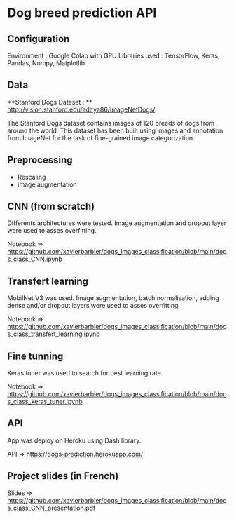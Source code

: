 # Dog breed prediction API

## Configuration
Environment : Google Colab with GPU
Libraries used : TensorFlow, Keras, Pandas, Numpy, Matplotlib


## Data
**Stanford Dogs Dataset : ** http://vision.stanford.edu/aditya86/ImageNetDogs/.

The Stanford Dogs dataset contains images of 120 breeds of dogs from around the world. This dataset has been built using images and annotation from ImageNet for the task of fine-grained image categorization.

## Preprocessing
* Rescaling
* image augmentation

## CNN (from scratch)
Differents architectures were tested. Image augmentation and dropout layer were used to asses overfitting.

Notebook => https://github.com/xavierbarbier/dogs_images_classification/blob/main/dogs_class_CNN.ipynb

## Transfert learning
MobilNet V3 was used. Image augmentation, batch normalisation, adding dense and/or dropout layers were used to asses overfitting.

Notebook => https://github.com/xavierbarbier/dogs_images_classification/blob/main/dogs_class_transfert_learning.ipynb

## Fine tunning
Keras tuner was used to search for best learning rate.

Notebook => https://github.com/xavierbarbier/dogs_images_classification/blob/main/dogs_class_keras_tuner.ipynb

## API
App was deploy on Heroku using Dash library.

API => https://dogs-prediction.herokuapp.com/

## Project slides (in French)
Slides => https://github.com/xavierbarbier/dogs_images_classification/blob/main/dogs_class_CNN_presentation.pdf
